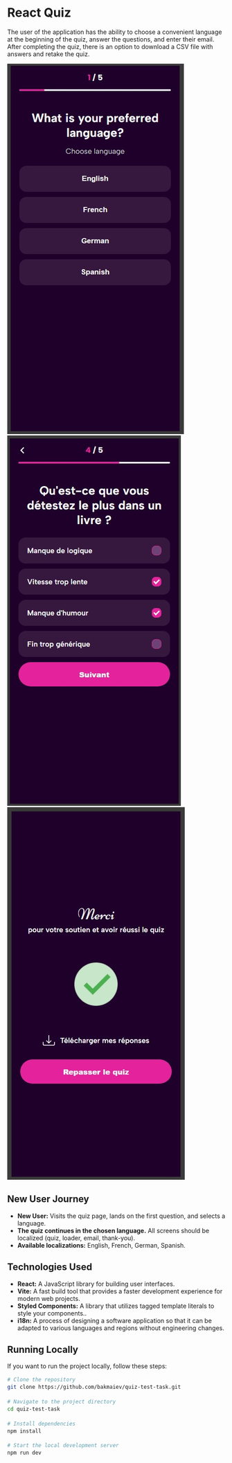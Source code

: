 # React Quiz

The user of the application has the ability to choose a convenient language at the beginning of the quiz, answer the questions, and enter their email. After completing the quiz, there is an option to download a CSV file with answers and retake the quiz.

![React Quiz Preview](/src/assets/1.jpg)
![React Quiz Preview](/src/assets/2.jpg)
![React Quiz Preview](/src/assets/3.jpg)

## New User Journey

- **New User:** Visits the quiz page, lands on the first question, and selects a language.
- **The quiz continues in the chosen language.** All screens should be localized (quiz, loader, email, thank-you).
- **Available localizations:** English, French, German, Spanish.

## Technologies Used

- **React:** A JavaScript library for building user interfaces.
- **Vite:** A fast build tool that provides a faster development experience for modern web projects.
- **Styled Components:** A library that utilizes tagged template literals to style your components..
- **i18n:** A process of designing a software application so that it can be adapted to various languages and regions without engineering changes.

## Running Locally

If you want to run the project locally, follow these steps:

```bash
# Clone the repository
git clone https://github.com/bakmaiev/quiz-test-task.git

# Navigate to the project directory
cd quiz-test-task

# Install dependencies
npm install

# Start the local development server
npm run dev
```
